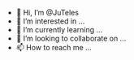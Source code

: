 - 👋 Hi, I’m @JuTeles
- 👀 I’m interested in ...
- 🌱 I’m currently learning ...
- 💞️ I’m looking to collaborate on ...
- 📫 How to reach me ...

<!---
JuTeles/JuTeles is a ✨ special ✨ repository because its `README.md` (this file) appears on your GitHub profile.
You can click the Preview link to take a look at your changes.
--->
